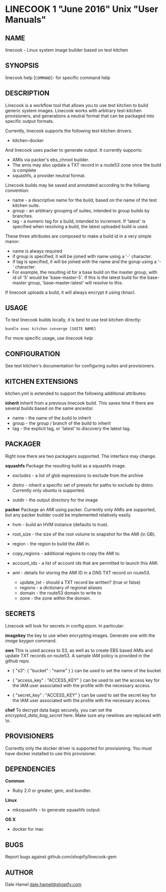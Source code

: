 LINECOOK 1 "June 2016" Unix "User Manuals"
=======================================

NAME
----

linecook - Linux system image builder based on test kitchen

SYNOPSIS
--------

linecook help [`COMMAND`]- for specific command help

DESCRIPTION
-----------

Linecook is a workflow tool that allows you to use test kitchen to build generic system images. Linecook works with arbitrary test-kitchen provisioners, and generations a neutral format that can be packaged into specific output formats.

Currently, linecook supports the following test kitchen drivers:

* kitchen-docker

And linecook uses packer to generate output. It currently supports:

* AMIs via packer's ebs\_chroot builder.
 * The amis may also update a TXT record in a route53 zone once the build is complete
* squashfs, a provider neutral format.

Linecook builds may be saved and annotated according to the folliwng convention:

* name - a descriptive name for the build, based on the name of the test kitchen suite.
* group - an arbitrary grouping of suites, intended to group builds by branches.
* tag - a numeric tag for a build, intended to increment. If 'latest' is specified when resolving a build, the latest uploaded build is used.

These three attributes are composed to make a build id in a very simple manor:

* name is always required
* if group is specified, it will be joined with name using a '-' character.
* if tag is specified, it will be joined with the name and the gorup using a '-' character.
* For example, the resulting id for a base build on the master group, with id of '5' would be 'base-master-5'. If this is the latest build for the base-master group, 'base-master-latest' will resolve to this.

If linecook uploads a build, it will always encrypt it using rbnacl.

USAGE
--------

To test linecook builds locally, it is best to use test kitchen directly:

```
bundle exec kitchen converge [SUITE NAME]
```

For more specific usage, use *linecook help*


CONFIGURATION
-------------

See test kitchen's documentation for configuring suites and provisioners.

KITCHEN EXTENSIONS
------------------

kitchen.yml is extended to support the following additional attributes:

**inherit**
  Inherit from a previous linecook build. This saves time if there are several builds based on the same ancestor.

  * name - the name of the build to inherit
  * group - the group / branch of the build to inherit
  * tag - the explicit tag, or 'latest' to discovery the latest tag.

PACKAGER
--------

Right now there are two packagers supported. The interface may change.

**squashfs**
  Package the resulting build as a squashfs image.

  * *excludes* - a list of glob expressions to exclude from the archive

  * *distro* - inherit a specific set of presets for paths to exclude by distro. Currently only ubuntu is supported.

  * outdir - the output directory for the image

**packer**
  Package an AMI using packer. Currently only AMIs are supported, but any packer builder could be implemented relatively easily.

  * hvm - build an HVM instance (defaults to true).

  * root\_size - the size of the root volume to snapshot for the AMI (in GB).

  * region - the region to build the AMI in.

  * copy\_regions - additional regions to copy the AMI to.

  * account\_ids - a list of account ids that are permitted to launch this AMI.

  * ami - details for storing the AMI ID in a DNS TXT record on route53.

    * update\_txt - should a TXT record be written? (true or false)
    * regions - a dictionary of regional aliases
    * domain - the route53 domain to write to
    * zone - the zone within the domain.

SECRETS
-------

Linecook will look for secrets in config.ejson. In particular:

**imagekey**
  the key to use when encrypting images. Generate one with the *image keygen* command.


**aws**
  This is used access to S3, as well as to create EBS based AMIs and update TXT records on route53. A sample IAM policy is provided in the github repo.

  * { "s3": { "bucket" : "name" } } can be used to set the name of the bucket

  * { "access\_key" : "ACCESS\_KEY" } can be used to set the access key for the IAM user associated with the profile with the necessary access.

  * { "secret\_key" : "ACCESS\_KEY" } can be used to set the secret key for the IAM user associated with the profile with the necessary access.

**chef**
  To decrypt data bags securely, you can set the *encrypted\_data\_bag\_secret* here. Make sure any newlines are replaced with \n.


PROVISIONERS
------------

Currently only the docker driver is supported for provisioning. You must have docker installed to use this provisioner.


DEPENDENCIES
-----

**Common**

* Ruby 2.0 or greater, gem, and bundler.

**Linux**

* mksquashfs - to generate squashfs output.

**OS X**

* docker for mac

BUGS
----

Report bugs against github.com/shopify/linecook-gem

AUTHOR
------

Dale Hamel <dale.hamel@shopify.com>
